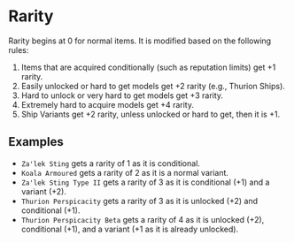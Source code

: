 # Rarity

Rarity begins at 0 for normal items. It is modified based on the following rules:

1. Items that are acquired conditionally (such as reputation limits) get +1 rarity.
2. Easily unlocked or hard to get models get +2 rarity (e.g., Thurion Ships).
3. Hard to unlock or very hard to get models get +3 rarity.
4. Extremely hard to acquire models get +4 rarity.
4. Ship Variants get +2 rarity, unless unlocked or hard to get, then it is +1.

## Examples

* `Za'lek Sting` gets a rarity of 1 as it is conditional.
* `Koala Armoured` gets a rarity of 2 as it is a normal variant.
* `Za'lek Sting Type II` gets a rarity of 3 as it is conditional (+1) and a variant (+2).
* `Thurion Perspicacity` gets a rarity of 3 as it is unlocked (+2) and conditional (+1).
* `Thurion Perspicacity Beta` gets a rarity of 4 as it is unlocked (+2), conditional (+1), and a variant (+1 as it is already unlocked).
